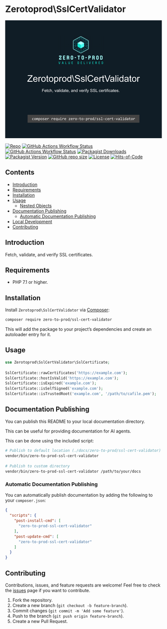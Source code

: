 # Zerotoprod\SslCertValidator

![](./art/logo.png)

[![Repo](https://img.shields.io/badge/github-gray?logo=github)](https://github.com/zero-to-prod/ssl-cert-validator)
[![GitHub Actions Workflow Status](https://img.shields.io/github/actions/workflow/status/zero-to-prod/ssl-cert-validator/test.yml?label=test)](https://github.com/zero-to-prod/ssl-cert-validator/actions)
[![GitHub Actions Workflow Status](https://img.shields.io/github/actions/workflow/status/zero-to-prod/ssl-cert-validator/backwards_compatibility.yml?label=backwards_compatibility)](https://github.com/zero-to-prod/ssl-cert-validator/actions)
[![Packagist Downloads](https://img.shields.io/packagist/dt/zero-to-prod/ssl-cert-validator?color=blue)](https://packagist.org/packages/zero-to-prod/ssl-cert-validator/stats)
[![Packagist Version](https://img.shields.io/packagist/v/zero-to-prod/ssl-cert-validator?color=f28d1a)](https://packagist.org/packages/zero-to-prod/ssl-cert-validator)
[![GitHub repo size](https://img.shields.io/github/repo-size/zero-to-prod/ssl-cert-validator)](https://github.com/zero-to-prod/ssl-cert-validator)
[![License](https://img.shields.io/packagist/l/zero-to-prod/ssl-cert-validator?color=red)](https://github.com/zero-to-prod/ssl-cert-validator/blob/main/LICENSE.md)
[![Hits-of-Code](https://hitsofcode.com/github/zero-to-prod/ssl-cert-validator?branch=main)](https://hitsofcode.com/github/zero-to-prod/ssl-cert-validator/view?branch=main)

## Contents

- [Introduction](#introduction)
- [Requirements](#requirements)
- [Installation](#installation)
- [Usage](#usage)
    - [Nested Objects](#nested-objects)
- [Documentation Publishing](#documentation-publishing)
  - [Automatic Documentation Publishing](#automatic-documentation-publishing)
- [Local Development](./LOCAL_DEVELOPMENT.md)
- [Contributing](#contributing)

## Introduction

Fetch, validate, and verify SSL certificates.

## Requirements

- PHP 7.1 or higher.

## Installation

Install `Zerotoprod\SslCertValidator` via [Composer](https://getcomposer.org/):

```bash
composer require zero-to-prod/ssl-cert-validator
```

This will add the package to your project’s dependencies and create an autoloader entry for it.

## Usage

```php
use Zerotoprod\SslCertValidator\SslCertificate;

SslCertificate::rawCertificates('https://example.com');
SslCertificate::hostIsValid('https://example.com');
SslCertificate::isExpired('example.com');
SslCertificate::isSelfSigned('example.com');
SslCertificate::isTrustedRoot('example.com', '/path/to/cafile.pem');
```

## Documentation Publishing

You can publish this README to your local documentation directory.

This can be useful for providing documentation for AI agents.

This can be done using the included script:

```bash
# Publish to default location (./docs/zero-to-prod/ssl-cert-validator)
vendor/bin/zero-to-prod-ssl-cert-validator

# Publish to custom directory
vendor/bin/zero-to-prod-ssl-cert-validator /path/to/your/docs
```

### Automatic Documentation Publishing

You can automatically publish documentation by adding the following to your `composer.json`:

```json
{
  "scripts": {
    "post-install-cmd": [
      "zero-to-prod-ssl-cert-validator"
    ],
    "post-update-cmd": [
      "zero-to-prod-ssl-cert-validator"
    ]
  }
}
```

## Contributing

Contributions, issues, and feature requests are welcome!
Feel free to check the [issues](https://github.com/zero-to-prod/ssl-cert-validator/issues) page if you want to contribute.

1. Fork the repository.
2. Create a new branch (`git checkout -b feature-branch`).
3. Commit changes (`git commit -m 'Add some feature'`).
4. Push to the branch (`git push origin feature-branch`).
5. Create a new Pull Request.
